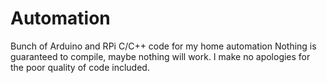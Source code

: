 Automation
==========

Bunch of Arduino and RPi C/C++ code for my home automation
Nothing is guaranteed to compile, maybe nothing will work. I make no apologies for the poor quality of code included.
